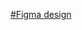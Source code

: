 [#Figma design](https://www.figma.com/file/qkFIEMr0hC7lq5rSnP3pzk/EdYoda-Coding-Assignment?node-id=0%3A1&t=TW9Vnm1bD0M2CNE2-1)
